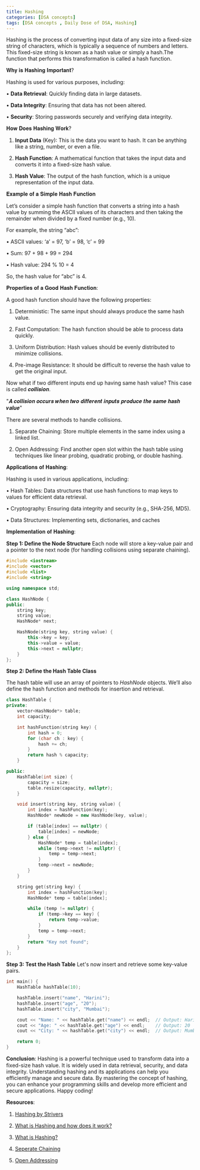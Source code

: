 ```yaml
---
title: Hashing
categories: [DSA concepts]
tags: [DSA concepts , Daily Dose of DSA, Hashing]
---
```


Hashing is the process of converting input data of any size into a fixed-size string of characters, which is typically a sequence of numbers and letters.
This fixed-size string is known as a hash value or simply a hash.The function that performs this transformation is called a hash function.

𝐖𝐡𝐲 𝐢𝐬 𝐇𝐚𝐬𝐡𝐢𝐧𝐠 𝐈𝐦𝐩𝐨𝐫𝐭𝐚𝐧𝐭?

Hashing is used for various purposes, including:

•	**Data Retrieval**: Quickly finding data in large datasets.

•	**Data Integrity**: Ensuring that data has not been altered.

•	**Security**: Storing passwords securely and verifying data integrity.


𝐇𝐨𝐰 𝐃𝐨𝐞𝐬 𝐇𝐚𝐬𝐡𝐢𝐧𝐠 𝐖𝐨𝐫𝐤?

1.	**Input Data** (Key): This is the data you want to hash. It can be anything like a string, number, or even a file.

2.	**Hash Function**: A mathematical function that takes the input data and converts it into a fixed-size hash value.

3.	**Hash Value**: The output of the hash function, which is a unique representation of the input data.

𝐄𝐱𝐚𝐦𝐩𝐥𝐞 𝐨𝐟 𝐚 𝐒𝐢𝐦𝐩𝐥𝐞 𝐇𝐚𝐬𝐡 𝐅𝐮𝐧𝐜𝐭𝐢𝐨𝐧

Let’s consider a simple hash function that converts a string into a hash value by summing the ASCII values of its characters and then taking the remainder when divided by a fixed number (e.g., 10).

For example, the string “abc”:

•	ASCII values: ‘a’ = 97, ‘b’ = 98, ‘c’ = 99

•	Sum: 97 + 98 + 99 = 294

•	Hash value: 294 % 10 = 4

So, the hash value for “abc” is 4.

𝐏𝐫𝐨𝐩𝐞𝐫𝐭𝐢𝐞𝐬 𝐨𝐟 𝐚 𝐆𝐨𝐨𝐝 𝐇𝐚𝐬𝐡 𝐅𝐮𝐧𝐜𝐭𝐢𝐨𝐧:

A good hash function should have the following properties:

1.	Deterministic: The same input should always produce the same hash value.

2.	Fast Computation: The hash function should be able to process data quickly.

3.	Uniform Distribution: Hash values should be evenly distributed to minimize collisions.

4.	Pre-image Resistance: It should be difficult to reverse the hash value to get the original input.

Now what if two different inputs end up having same hash value? This case is called 𝒄𝒐𝒍𝒍𝒊𝒔𝒊𝒐𝒏.

"𝑨 𝒄𝒐𝒍𝒍𝒊𝒔𝒊𝒐𝒏 𝒐𝒄𝒄𝒖𝒓𝒔 𝒘𝒉𝒆𝒏 𝒕𝒘𝒐 𝒅𝒊𝒇𝒇𝒆𝒓𝒆𝒏𝒕 𝒊𝒏𝒑𝒖𝒕𝒔 𝒑𝒓𝒐𝒅𝒖𝒄𝒆 𝒕𝒉𝒆 𝒔𝒂𝒎𝒆 𝒉𝒂𝒔𝒉 𝒗𝒂𝒍𝒖𝒆"

There are several methods to handle collisions.

1.	Separate Chaining: Store multiple elements in the same index using a linked list.

2.	Open Addressing: Find another open slot within the hash table using techniques like linear probing, quadratic probing, or double hashing.

𝐀𝐩𝐩𝐥𝐢𝐜𝐚𝐭𝐢𝐨𝐧𝐬 𝐨𝐟 𝐇𝐚𝐬𝐡𝐢𝐧𝐠:

Hashing is used in various applications, including:

•	Hash Tables: Data structures that use hash functions to map keys to values for efficient data retrieval.

•	Cryptography: Ensuring data integrity and security (e.g., SHA-256, MD5).

•	Data Structures: Implementing sets, dictionaries, and caches

𝐈𝐦𝐩𝐥𝐞𝐦𝐞𝐧𝐭𝐚𝐭𝐢𝐨𝐧 𝐨𝐟 𝐇𝐚𝐬𝐡𝐢𝐧𝐠:

**Step 1: Define the Node Structure**
Each node will store a key-value pair and a pointer to the next node (for handling collisions using separate chaining).

```cpp
#include <iostream>
#include <vector>
#include <list>
#include <string>

using namespace std;

class HashNode {
public:
    string key;
    string value;
    HashNode* next;

    HashNode(string key, string value) {
        this->key = key;
        this->value = value;
        this->next = nullptr;
    }
};

```

**Step 2: Define the Hash Table Class**

The hash table will use an array of pointers to _HashNode_ objects. We’ll also define the hash function and methods for insertion and retrieval.

```cpp
class HashTable {
private:
    vector<HashNode*> table;
    int capacity;

    int hashFunction(string key) {
        int hash = 0;
        for (char ch : key) {
            hash += ch;
        }
        return hash % capacity;
    }

public:
    HashTable(int size) {
        capacity = size;
        table.resize(capacity, nullptr);
    }

    void insert(string key, string value) {
        int index = hashFunction(key);
        HashNode* newNode = new HashNode(key, value);

        if (table[index] == nullptr) {
            table[index] = newNode;
        } else {
            HashNode* temp = table[index];
            while (temp->next != nullptr) {
                temp = temp->next;
            }
            temp->next = newNode;
        }
    }

    string get(string key) {
        int index = hashFunction(key);
        HashNode* temp = table[index];

        while (temp != nullptr) {
            if (temp->key == key) {
                return temp->value;
            }
            temp = temp->next;
        }
        return "Key not found";
    }
};
```
**Step 3: Test the Hash Table**
Let's now insert and retrieve some key-value pairs.

```cpp
int main() {
    HashTable hashTable(10);

    hashTable.insert("name", "Harini");
    hashTable.insert("age", "20");
    hashTable.insert("city", "Mumbai");

    cout << "Name: " << hashTable.get("name") << endl;  // Output: Harini
    cout << "Age: " << hashTable.get("age") << endl;    // Output: 20
    cout << "City: " << hashTable.get("city") << endl;  // Output: Mumbai

    return 0;
}

```
𝐂𝐨𝐧𝐜𝐥𝐮𝐬𝐢𝐨𝐧:
Hashing is a powerful technique used to transform data into a fixed-size hash value. It is widely used in data retrieval, security, and data integrity.
Understanding hashing and its applications can help you efficiently manage and secure data.
By mastering the concept of hashing, you can enhance your programming skills and develop more efficient and secure applications. Happy coding!

𝐑𝐞𝐬𝐨𝐮𝐫𝐜𝐞𝐬:

1)	[Hashing by Strivers]( https://youtu.be/KEs5UyBJ39g?si=f0jAGCdYfguyN5dQ)

2)	[What is Hashing and how does it work?]( https://www.codecademy.com/resources/blog/what-is-hashing/)

3)	[What is Hashing?]( https://www.geeksforgeeks.org/what-is-hashing/)

4)	[Seperate Chaining](https://www.geeksforgeeks.org/separate-chaining-collision-handling-technique-in-hashing/?ref=lbp)

5)	[Open Addressing](https://www.geeksforgeeks.org/open-addressing-collision-handling-technique-in-hashing/)

